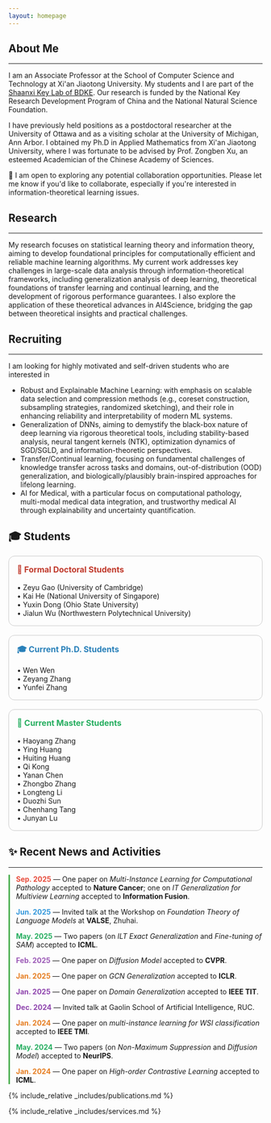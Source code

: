 ```yaml
---
layout: homepage
---
```


##  About Me
---
I am an Associate Professor at the School of Computer Science and Technology at Xi'an Jiaotong University. My students and I are part of the [Shaanxi Key Lab of BDKE](https://bdkelab.xjtu.edu.cn). Our research is funded by the National Key Research Development Program of China and the National Natural Science Foundation. 
 
I have previously held positions as a postdoctoral researcher at the University of Ottawa and as a visiting scholar at the University of Michigan, Ann Arbor. I obtained my Ph.D in Applied Mathematics from Xi'an Jiaotong University, where I was fortunate to be advised by Prof. Zongben Xu, an esteemed  Academician of the Chinese Academy of Sciences.

🤝 I am open to exploring any potential collaboration opportunities. Please let me know if you'd like to collaborate, especially if you're interested in information-theoretical learning issues.

##  Research
---
My research focuses on statistical learning theory and information theory, aiming to develop foundational principles for computationally efficient and reliable machine learning algorithms. My current work addresses key challenges in large-scale data analysis through information-theoretical frameworks, including generalization analysis of deep learning, theoretical foundations of transfer learning and continual learning, and the development of rigorous performance guarantees. I also explore the application of these theoretical advances in AI4Science, bridging the gap between theoretical insights and practical challenges. 

## Recruiting
---
I am looking for highly motivated and self-driven students who are interested in

- Robust and Explainable Machine Learning: with emphasis on scalable data selection and compression methods (e.g., coreset construction, subsampling strategies, randomized sketching), and their role in enhancing reliability and     interpretability of modern ML systems.
- Generalization of DNNs, aiming to demystify the black-box nature of deep learning via rigorous theoretical tools, including stability-based analysis, neural tangent kernels (NTK), optimization dynamics of SGD/SGLD, and information-theoretic perspectives. 
- Transfer/Continual learning, focusing on fundamental challenges of knowledge transfer across tasks and domains, out-of-distribution (OOD) generalization, and biologically/plausibly brain-inspired approaches for lifelong learning.
- AI for Medical, with a particular focus on computational pathology, multi-modal medical data integration, and trustworthy medical AI through explainability and uncertainty quantification.


## 🎓 Students

<div style="display: flex; flex-direction: column; gap: 18px;">

<div style="border:1px solid #ccc; border-radius:12px; padding:16px;">
  <b style="color:#c0392b; font-size:16px;">📌 Formal Doctoral Students</b><br><br>
  • Zeyu Gao (University of Cambridge)<br>
  • Kai He (National University of Singapore)<br>
  • Yuxin Dong (Ohio State University)<br>
  • Jialun Wu (Northwestern Polytechnical University)
</div>

<div style="border:1px solid #ccc; border-radius:12px; padding:16px;">
  <b style="color:#2980b9; font-size:16px;">🎓 Current Ph.D. Students</b><br><br>
  • Wen Wen<br>
  • Zeyang Zhang<br>
  • Yunfei Zhang
</div>

<div style="border:1px solid #ccc; border-radius:12px; padding:16px;">
  <b style="color:#27ae60; font-size:16px;">📖 Current Master Students</b><br><br>
  • Haoyang Zhang<br>
  • Ying Huang<br>
  • Huiting Huang<br>
  • Qi Kong<br>
  • Yanan Chen<br>
  • Zhongbo Zhang<br>
  • Longteng Li<br>
  • Duozhi Sun<br>
  • Chenhang Tang<br>
  • Junyan Lu
</div>

</div>




<!-- ## People
---
- Formal doctoral students: <br>
  Zeyu Gao (University of Cambridge)<br>
  Kai He (National University of Singapore)<br>
  Yuxin Dong (Ohio State University)<br>
  Jialun Wu (Northwestern Polytechnical University) <br>
- Current Ph.D. students:<br>
  Wen Wen <br>
  Zeyang Zhang <br>
  Yunfei Zhang <br>
- Current Master students: <br>
  Haoyang Zhang <br>
  Ying Huang <br>
  Huiting Huang <br>
  Qi Kong <br>
  Yanan Chen <br>
  Zhongbo Zhang <br>
  Longteng Li <br>
  Duozhi Sun <br>
  Chenhang Tang <br>
  Junyan Lu <br>


 ## Recent news and activities
---
- <span style="color:red">**[Sep. 2025]**</span> One Paper (On Multi-Instance Learning for Computational Pathology) has been accepted to Nature Cancer, and one Paper (On IT generalization for Multiview Learning) has been accepted to Information Fusion. 
- **[Jun. 2025]** I have been invited to speak at the Workshop on Foundation Theory of Language Models at VALSE (Vision and Learning Seminar) in Zhuhai!
- **[May. 2025]** Two papers (on ILT exactly generalization and Fine-tuning of SAM) have been accepted to ICML.
- **[Feb. 2025]** One paper (on Diffusion Model) has been accepted to CVPR.
- **[Jan. 2025]** One paper (on GCN generalization) has been accepted to ICLR.
- **[Jan. 2025]** One paper (on domain generalization) has been accepted to IEEE TIT.
- **[Dec. 2024]** One paper (on Chain-of-Diagnosis) has been accepted to IEEE TMI.
- **[Dec. 2024]** I have been invited to give a talk at Gaolin School of Artificial Intelligence, RUC. 
- **[Oct. 2024]** One paper (on multi-instance learning for WSI classification) has been accepted to IEEE TMI.
- **[Sep. 2024]** Two papers (on  Non-Maximum Suppression and diffusion model) have been accepted to NeurIPS.
- **[May. 2024]** One paper (on high-order contrastive learning) has been accepted to ICML.
- **[Apr. 2024]** Two papers (on Stochastic Bi-level optimization and adversarial contrastive learning) have been accepted to IJCAI.
- **[Feb. 2024]** Our paper (on IT analysis for pairwise learning) has been accepted to ICLR.
- **[Feb. 2024]** Our paper (on Multi-instance learning) has been accepted to CVPR 2024.
- **[Aug. 2023]** I will be the Machine Learning Session Chair of IJCAI, MACAO, China!
- **[Mar. 2023]** I have been invited to speak at the Second Symposium on Mathematical Technology and New Generation Communication Technology!
-->

## ✨ Recent News and Activities
---

<div style="border-left: 3px solid #4CAF50; padding-left: 12px; margin-top: 10px;">
  <p><b style="color:#e74c3c">Sep. 2025</b> — One paper on <i>Multi-Instance Learning for Computational Pathology</i> accepted to <b>Nature Cancer</b>; one on <i>IT Generalization for Multiview Learning</i> accepted to <b>Information Fusion</b>.</p>  
  <p><b style="color:#3498db">Jun. 2025</b> — Invited talk at the Workshop on <i>Foundation Theory of Language Models</i> at <b>VALSE</b>, Zhuhai.</p>
  <p><b style="color:#27ae60">May. 2025</b> — Two papers (on <i>ILT Exact Generalization</i> and <i>Fine-tuning of SAM</i>) accepted to <b>ICML</b>.</p>
  <p><b style="color:#9b59b6">Feb. 2025</b> — One paper on <i>Diffusion Model</i> accepted to <b>CVPR</b>.</p>
  <p><b style="color:#e67e22">Jan. 2025</b> — One paper on <i>GCN Generalization</i> accepted to <b>ICLR</b>.</p>
  <p><b style="color:#8e44ad">Jan. 2025</b> — One paper on <i>Domain Generalization</i> accepted to <b>IEEE TIT</b>.</p>
  <p><b style="color:#8e44ad">Dec. 2024</b> — Invited talk at Gaolin School of Artificial Intelligence, RUC.</p>
  <p><b style="color:#e67e22">Jan. 2024</b> — One paper on <i>multi-instance learning for WSI classification</i> accepted to <b>IEEE TMI</b>.</p>
  <p><b style="color:#27ae60">May. 2024</b> — Two papers (on <i>Non-Maximum Suppression</i> and <i>Diffusion Model</i>) accepted to <b>NeurIPS</b>.</p>
  <p><b style="color:#e67e22">Jan. 2024</b> — One paper on <i>High-order Contrastive Learning</i> accepted to <b>ICML</b>.</p>

  
</div>





{% include_relative _includes/publications.md %}

{% include_relative _includes/services.md %}

<script type='text/javascript' id='clustrmaps' src='//cdn.clustrmaps.com/map_v2.js?cl=ffffff&w=400&t=tt&d=7oTAAEkA40qGB0fXnZnoEfhq7fxO1EaO6PgFitbwp4w&co=2d78ad&cmo=3acc3a&cmn=ff5353&ct=ffffff'></script>
